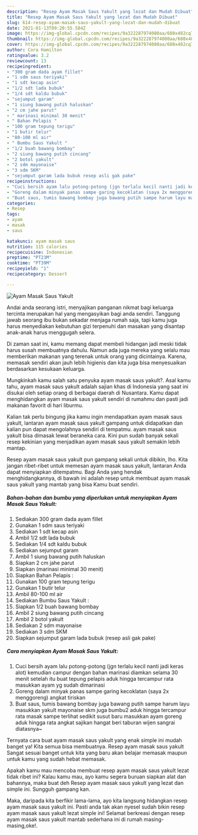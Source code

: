 ```yaml
---
description: "Resep Ayam Masak Saus Yakult yang lezat dan Mudah Dibuat"
title: "Resep Ayam Masak Saus Yakult yang lezat dan Mudah Dibuat"
slug: 614-resep-ayam-masak-saus-yakult-yang-lezat-dan-mudah-dibuat
date: 2021-01-13T09:20:55.584Z
image: https://img-global.cpcdn.com/recipes/9a322287974080aa/680x482cq70/ayam-masak-saus-yakult-foto-resep-utama.jpg
thumbnail: https://img-global.cpcdn.com/recipes/9a322287974080aa/680x482cq70/ayam-masak-saus-yakult-foto-resep-utama.jpg
cover: https://img-global.cpcdn.com/recipes/9a322287974080aa/680x482cq70/ayam-masak-saus-yakult-foto-resep-utama.jpg
author: Cora Hamilton
ratingvalue: 3.2
reviewcount: 13
recipeingredient:
- "300 gram dada ayam fillet"
- "1 sdm saus teriyaki"
- "1 sdt kecap asin"
- "1/2 sdt lada bubuk"
- "1/4 sdt kaldu bubuk"
- "sejumput garam"
- "1 siung bawang putih haluskan"
- "2 cm jahe parut"
- " marinasi minimal 30 menit"
- " Bahan Pelapis "
- "100 gram tepung terigu"
- "1 butir telur"
- "80-100 ml air"
- " Bumbu Saus Yakult "
- "1/2 buah bawang bombay"
- "2 siung bawang putih cincang"
- "2 botol yakult"
- "2 sdm mayonaise"
- "3 sdm SKM"
- "sejumput garam lada bubuk resep asli gak pake"
recipeinstructions:
- "Cuci bersih ayam lalu potong-potong (jgn terlalu kecil nanti jadi keras alot) kemudian campur dengan bahan marinasi diamkan selama 30 menit setelah itu buat tepung pelapis aduk hingga tercampur rata masukkan ayam yg sudah dimarinasi"
- "Goreng dalam minyak panas sampe garing kecoklatan (saya 2x menggoreng) angkat tiriskan"
- "Buat saus, tumis bawang bombay juga bawang putih sampe harum layu masukkan yakult mayonaise skm juga bumbu2 aduk hingga tercampur rata masak sampe terlihat sedikit susut baru masukkan ayam goreng aduk hingga rata angkat sajikan hangat beri taburan wijen sangrai diatasnya~"
categories:
- Resep
tags:
- ayam
- masak
- saus

katakunci: ayam masak saus 
nutrition: 115 calories
recipecuisine: Indonesian
preptime: "PT23M"
cooktime: "PT39M"
recipeyield: "1"
recipecategory: Dessert

---
```



![Ayam Masak Saus Yakult](https://img-global.cpcdn.com/recipes/9a322287974080aa/680x482cq70/ayam-masak-saus-yakult-foto-resep-utama.jpg)

Andai anda seorang istri, menyajikan panganan nikmat bagi keluarga tercinta merupakan hal yang mengasyikan bagi anda sendiri. Tanggung jawab seorang ibu bukan sekadar menjaga rumah saja, tapi kamu juga harus menyediakan kebutuhan gizi terpenuhi dan masakan yang disantap anak-anak harus menggugah selera.

Di zaman  saat ini, kamu memang dapat membeli hidangan jadi meski tidak harus susah membuatnya dahulu. Namun ada juga mereka yang selalu mau memberikan makanan yang terenak untuk orang yang dicintainya. Karena, memasak sendiri akan jauh lebih higienis dan kita juga bisa menyesuaikan berdasarkan kesukaan keluarga. 



Mungkinkah kamu salah satu penyuka ayam masak saus yakult?. Asal kamu tahu, ayam masak saus yakult adalah sajian khas di Indonesia yang saat ini disukai oleh setiap orang di berbagai daerah di Nusantara. Kamu dapat menghidangkan ayam masak saus yakult sendiri di rumahmu dan pasti jadi makanan favorit di hari liburmu.

Kalian tak perlu bingung jika kamu ingin mendapatkan ayam masak saus yakult, lantaran ayam masak saus yakult gampang untuk didapatkan dan kalian pun dapat mengolahnya sendiri di tempatmu. ayam masak saus yakult bisa dimasak lewat beraneka cara. Kini pun sudah banyak sekali resep kekinian yang menjadikan ayam masak saus yakult semakin lebih mantap.

Resep ayam masak saus yakult pun gampang sekali untuk dibikin, lho. Kita jangan ribet-ribet untuk memesan ayam masak saus yakult, lantaran Anda dapat menyiapkan ditempatmu. Bagi Anda yang hendak menghidangkannya, di bawah ini adalah resep untuk membuat ayam masak saus yakult yang mantab yang bisa Kamu buat sendiri.

<!--inarticleads1-->

##### Bahan-bahan dan bumbu yang diperlukan untuk menyiapkan Ayam Masak Saus Yakult:

1. Sediakan 300 gram dada ayam fillet
1. Gunakan 1 sdm saus teriyaki
1. Sediakan 1 sdt kecap asin
1. Ambil 1/2 sdt lada bubuk
1. Sediakan 1/4 sdt kaldu bubuk
1. Sediakan sejumput garam
1. Ambil 1 siung bawang putih haluskan
1. Siapkan 2 cm jahe parut
1. Siapkan  (marinasi minimal 30 menit)
1. Siapkan  Bahan Pelapis :
1. Gunakan 100 gram tepung terigu
1. Gunakan 1 butir telur
1. Ambil 80-100 ml air
1. Sediakan  Bumbu Saus Yakult :
1. Siapkan 1/2 buah bawang bombay
1. Ambil 2 siung bawang putih cincang
1. Ambil 2 botol yakult
1. Sediakan 2 sdm mayonaise
1. Sediakan 3 sdm SKM
1. Siapkan sejumput garam lada bubuk (resep asli gak pake)




<!--inarticleads2-->

##### Cara menyiapkan Ayam Masak Saus Yakult:

1. Cuci bersih ayam lalu potong-potong (jgn terlalu kecil nanti jadi keras alot) kemudian campur dengan bahan marinasi diamkan selama 30 menit setelah itu buat tepung pelapis aduk hingga tercampur rata masukkan ayam yg sudah dimarinasi
1. Goreng dalam minyak panas sampe garing kecoklatan (saya 2x menggoreng) angkat tiriskan
1. Buat saus, tumis bawang bombay juga bawang putih sampe harum layu masukkan yakult mayonaise skm juga bumbu2 aduk hingga tercampur rata masak sampe terlihat sedikit susut baru masukkan ayam goreng aduk hingga rata angkat sajikan hangat beri taburan wijen sangrai diatasnya~




Ternyata cara buat ayam masak saus yakult yang enak simple ini mudah banget ya! Kita semua bisa membuatnya. Resep ayam masak saus yakult Sangat sesuai banget untuk kita yang baru akan belajar memasak maupun untuk kamu yang sudah hebat memasak.

Apakah kamu mau mencoba membuat resep ayam masak saus yakult lezat tidak ribet ini? Kalau kamu mau, ayo kamu segera buruan siapkan alat dan bahannya, maka buat deh Resep ayam masak saus yakult yang lezat dan simple ini. Sungguh gampang kan. 

Maka, daripada kita berfikir lama-lama, ayo kita langsung hidangkan resep ayam masak saus yakult ini. Pasti anda tak akan nyesel sudah bikin resep ayam masak saus yakult lezat simple ini! Selamat berkreasi dengan resep ayam masak saus yakult mantab sederhana ini di rumah masing-masing,oke!.

